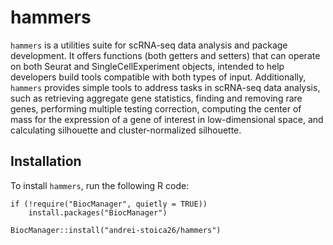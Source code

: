 # hammers

`hammers` is a utilities suite for scRNA-seq data analysis and package 
development. It offers functions (both getters and setters) that can operate 
on both Seurat and SingleCellExperiment objects, intended to help 
developers build tools compatible with both types of input. Additionally, 
`hammers` provides simple tools to address tasks in scRNA-seq data analysis, 
such as retrieving aggregate gene statistics, finding and removing rare genes, 
performing multiple testing correction, computing the center of mass for the 
expression of a gene of interest in low-dimensional space, and calculating 
silhouette and cluster-normalized silhouette.

## Installation

To install `hammers`, run the following R code:

```
if (!require("BiocManager", quietly = TRUE))
    install.packages("BiocManager")
    
BiocManager::install("andrei-stoica26/hammers")
```
